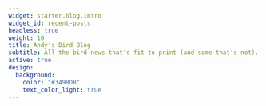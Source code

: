 ```yaml
---
widget: starter.blog.intro
widget_id: recent-posts
headless: true
weight: 10
title: Andy's Bird Blog
subtitle: All the bird news that's fit to print (and some that's not).
active: true
design:
  background:
    color: "#3498DB"
    text_color_light: true
---
```


